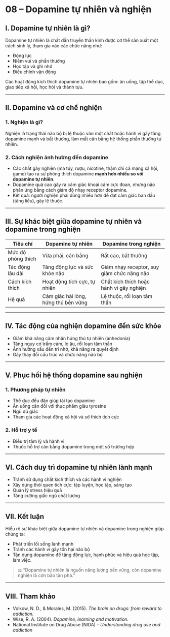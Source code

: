 # 08 – Dopamine tự nhiên và nghiện

## I. Dopamine tự nhiên là gì?

Dopamine tự nhiên là chất dẫn truyền thần kinh được cơ thể sản xuất một cách sinh lý, tham gia vào các chức năng như:

- Động lực
- Niềm vui và phần thưởng
- Học tập và ghi nhớ
- Điều chỉnh vận động

Các hoạt động kích thích dopamine tự nhiên bao gồm: ăn uống, tập thể dục, giao tiếp xã hội, học hỏi và thành tựu.

---

## II. Dopamine và cơ chế nghiện

### 1. Nghiện là gì?

Nghiện là trạng thái não bộ bị lệ thuộc vào một chất hoặc hành vi gây tăng dopamine mạnh và bất thường, làm mất cân bằng hệ thống phần thưởng tự nhiên.

### 2. Cách nghiện ảnh hưởng đến dopamine

- Các chất gây nghiện (ma túy, rượu, nicotine, thậm chí cả mạng xã hội, game) tạo ra sự phóng thích dopamine **mạnh hơn nhiều so với dopamine tự nhiên**.
- Dopamine quá cao gây ra cảm giác khoái cảm cực đoan, nhưng não phản ứng bằng cách giảm độ nhạy receptor dopamine.
- Kết quả: người nghiện phải dùng nhiều hơn để đạt cảm giác ban đầu (tăng liều), gây lệ thuộc.

---

## III. Sự khác biệt giữa dopamine tự nhiên và dopamine trong nghiện

| Tiêu chí | Dopamine tự nhiên | Dopamine trong nghiện |
|----------|-------------------|----------------------|
| Mức độ phóng thích | Vừa phải, cân bằng | Rất cao, bất thường |
| Tác động lâu dài | Tăng động lực và sức khỏe não | Giảm nhạy receptor, suy giảm chức năng não |
| Cách kích thích | Hoạt động tích cực, tự nhiên | Chất kích thích hoặc hành vi gây nghiện |
| Hệ quả | Cảm giác hài lòng, hứng thú bền vững | Lệ thuộc, rối loạn tâm thần |

---

## IV. Tác động của nghiện dopamine đến sức khỏe

- Giảm khả năng cảm nhận hứng thú tự nhiên (anhedonia)
- Tăng nguy cơ trầm cảm, lo âu, rối loạn tâm thần
- Ảnh hưởng xấu đến trí nhớ, khả năng ra quyết định
- Gây thay đổi cấu trúc và chức năng não bộ

---

## V. Phục hồi hệ thống dopamine sau nghiện

### 1. Phương pháp tự nhiên

- Thể dục đều đặn giúp tái tạo dopamine
- Ăn uống cân đối với thực phẩm giàu tyrosine
- Ngủ đủ giấc
- Tham gia các hoạt động xã hội và sở thích tích cực

### 2. Hỗ trợ y tế

- Điều trị tâm lý và hành vi
- Thuốc hỗ trợ cân bằng dopamine trong một số trường hợp

---

## VI. Cách duy trì dopamine tự nhiên lành mạnh

- Tránh sử dụng chất kích thích và các hành vi nghiện
- Xây dựng thói quen tích cực: tập luyện, học tập, sáng tạo
- Quản lý stress hiệu quả
- Tăng cường giấc ngủ chất lượng

---

## VII. Kết luận

Hiểu rõ sự khác biệt giữa dopamine tự nhiên và dopamine trong nghiện giúp chúng ta:

- Phát triển lối sống lành mạnh
- Tránh các hành vi gây tổn hại não bộ
- Tận dụng dopamine để tăng động lực, hạnh phúc và hiệu quả học tập, làm việc.

> ⚖️ “Dopamine tự nhiên là nguồn năng lượng bền vững, còn dopamine nghiện là cơn bão tàn phá.”

---

## VIII. Tham khảo

- Volkow, N. D., & Morales, M. (2015). *The brain on drugs: from reward to addiction.*
- Wise, R. A. (2004). *Dopamine, learning and motivation.*
- National Institute on Drug Abuse (NIDA) – *Understanding drug use and addiction*
